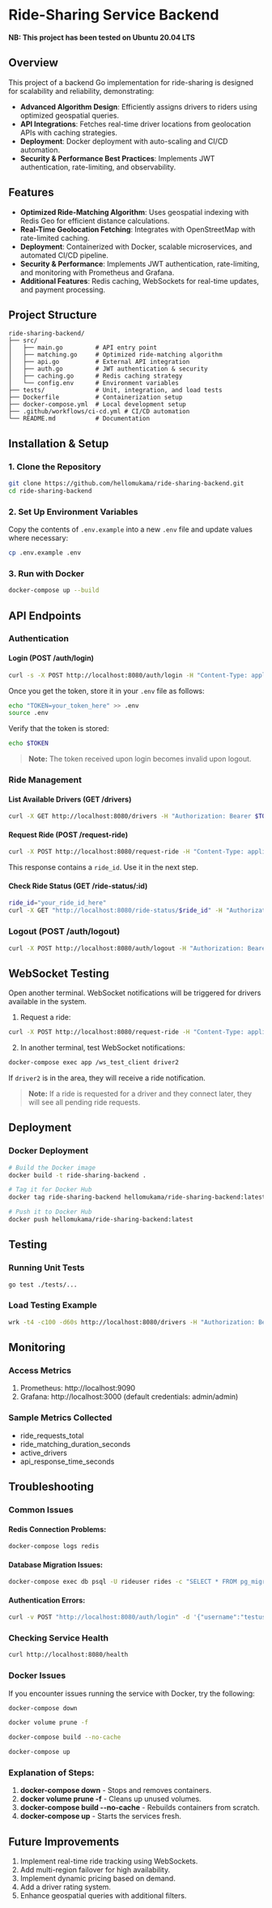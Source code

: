 # Ride-Sharing Service Backend

**NB: This project has been tested on Ubuntu 20.04 LTS**

## Overview

This project of a backend Go implementation for ride-sharing is designed for scalability and reliability, demonstrating:

- **Advanced Algorithm Design**: Efficiently assigns drivers to riders using optimized geospatial queries.
- **API Integrations**: Fetches real-time driver locations from geolocation APIs with caching strategies.
- **Deployment**: Docker deployment with auto-scaling and CI/CD automation.
- **Security & Performance Best Practices**: Implements JWT authentication, rate-limiting, and observability.

## Features

- **Optimized Ride-Matching Algorithm**: Uses geospatial indexing with Redis Geo for efficient distance calculations.
- **Real-Time Geolocation Fetching**: Integrates with OpenStreetMap with rate-limited caching.
- **Deployment**: Containerized with Docker, scalable microservices, and automated CI/CD pipeline.
- **Security & Performance**: Implements JWT authentication, rate-limiting, and monitoring with Prometheus and Grafana.
- **Additional Features**: Redis caching, WebSockets for real-time updates, and payment processing.

## Project Structure

```
ride-sharing-backend/
├── src/
│   ├── main.go         # API entry point
│   ├── matching.go     # Optimized ride-matching algorithm
│   ├── api.go          # External API integration
│   ├── auth.go         # JWT authentication & security
│   ├── caching.go      # Redis caching strategy
│   └── config.env      # Environment variables
├── tests/              # Unit, integration, and load tests
├── Dockerfile          # Containerization setup
├── docker-compose.yml  # Local development setup
├── .github/workflows/ci-cd.yml # CI/CD automation
└── README.md           # Documentation
```

## Installation & Setup

### 1. Clone the Repository

```bash
git clone https://github.com/hellomukama/ride-sharing-backend.git
cd ride-sharing-backend
```

### 2. Set Up Environment Variables

Copy the contents of `.env.example` into a new `.env` file and update values where necessary:

```bash
cp .env.example .env
```

### 3. Run with Docker

```bash
docker-compose up --build
```

## API Endpoints

### Authentication

#### Login (POST /auth/login)

```bash
curl -s -X POST http://localhost:8080/auth/login -H "Content-Type: application/json" -d '{"username":"testuser","user_id":123,"role":"rider"}' | jq
```

Once you get the token, store it in your `.env` file as follows:

```bash
echo "TOKEN=your_token_here" >> .env
source .env
```

Verify that the token is stored:

```bash
echo $TOKEN
```

> **Note:** The token received upon login becomes invalid upon logout.

### Ride Management

#### List Available Drivers (GET /drivers)

```bash
curl -X GET http://localhost:8080/drivers -H "Authorization: Bearer $TOKEN" | jq
```

#### Request Ride (POST /request-ride)

```bash
curl -X POST http://localhost:8080/request-ride -H "Content-Type: application/json" -H "Authorization: Bearer $TOKEN" -d '{"lat":0.3135,"lng":32.5805}' | jq
```

This response contains a `ride_id`. Use it in the next step.

#### Check Ride Status (GET /ride-status/:id)

```bash
ride_id="your_ride_id_here"
curl -X GET "http://localhost:8080/ride-status/$ride_id" -H "Authorization: Bearer $TOKEN" | jq
```

### Logout (POST /auth/logout)

```bash
curl -X POST http://localhost:8080/auth/logout -H "Authorization: Bearer $TOKEN"
```

## WebSocket Testing

Open another terminal. WebSocket notifications will be triggered for drivers available in the system.

1. Request a ride:

```bash
curl -X POST http://localhost:8080/request-ride -H "Content-Type: application/json" -H "Authorization: Bearer $TOKEN" -d '{"lat":0.3135,"lng":32.5805}' | jq
```

2. In another terminal, test WebSocket notifications:

```bash
docker-compose exec app /ws_test_client driver2
```

If `driver2` is in the area, they will receive a ride notification.

> **Note:** If a ride is requested for a driver and they connect later, they will see all pending ride requests.

## Deployment

### Docker Deployment

```bash
# Build the Docker image
docker build -t ride-sharing-backend .

# Tag it for Docker Hub
docker tag ride-sharing-backend hellomukama/ride-sharing-backend:latest

# Push it to Docker Hub
docker push hellomukama/ride-sharing-backend:latest

```

## Testing

### Running Unit Tests

```bash
go test ./tests/...
```

### Load Testing Example

```bash
wrk -t4 -c100 -d60s http://localhost:8080/drivers -H "Authorization: Bearer $TOKEN"
```

## Monitoring

### Access Metrics

1. Prometheus: http://localhost:9090
2. Grafana: http://localhost:3000 (default credentials: admin/admin)

### Sample Metrics Collected

- ride_requests_total
- ride_matching_duration_seconds
- active_drivers
- api_response_time_seconds

## Troubleshooting

### Common Issues

#### Redis Connection Problems:

```bash
docker-compose logs redis
```

#### Database Migration Issues:

```bash
docker-compose exec db psql -U rideuser rides -c "SELECT * FROM pg_migrations"
```

#### Authentication Errors:

```bash
curl -v POST "http://localhost:8080/auth/login" -d '{"username":"testuser"}'
```

### Checking Service Health

```bash
curl http://localhost:8080/health
```

### Docker Issues

If you encounter issues running the service with Docker, try the following:

```bash
docker-compose down

docker volume prune -f

docker-compose build --no-cache

docker-compose up
```

### Explanation of Steps:

1. **docker-compose down** - Stops and removes containers.
2. **docker volume prune -f** - Cleans up unused volumes.
3. **docker-compose build --no-cache** - Rebuilds containers from scratch.
4. **docker-compose up** - Starts the services fresh.

## Future Improvements

1. Implement real-time ride tracking using WebSockets.
2. Add multi-region failover for high availability.
3. Implement dynamic pricing based on demand.
4. Add a driver rating system.
5. Enhance geospatial queries with additional filters.

